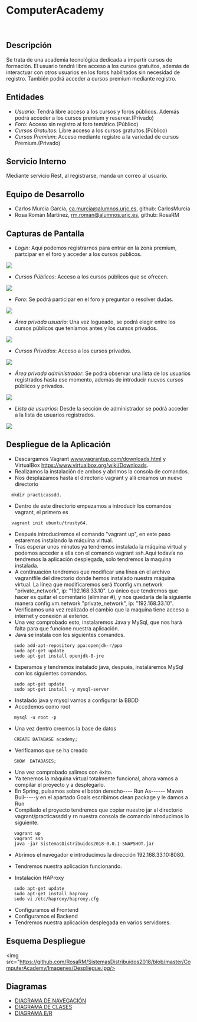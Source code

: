 # **ComputerAcademy**
&nbsp;

## Descripción
Se trata de una academia tecnológica dedicada a impartir cursos de formación. El usuario tendrá libre acceso a los cursos gratuitos, además de interactuar con otros usuarios en los foros habilitados sin necesidad de registro. También podrá acceder a cursos premium mediante registro.


## Entidades
  * _Usuario_: Tendrá libre acceso a los cursos y foros públicos. Además podrá acceder a los cursos premium y reservar.(Privado)
  * _Foro_: Acceso sin registro al foro temático.(Público)
  * _Cursos Gratuitos_: Libre acceso a los cursos gratuitos.(Público)
  * _Cursos Premium_: Acceso mediante registro a la variedad de cursos Premium.(Privado)

## Servicio Interno
Mediante servicio Rest, al registrarse, manda un correo al usuario.

## Equipo de Desarrollo
  * Carlos Murcia García, ca.murcia@alumnos.urjc.es, github: CarlosMurcia
  * Rosa Román Martínez, rm.roman@alumnos.urjc.es, github: RosaRM
  
## Capturas de Pantalla
 * _Login_: Aquí podemos registrarnos para entrar en la zona premium, partcipar en el foro y acceder a los cursos publicos.
 
<img src="https://github.com/CarlosMurcia/SistemasDistribuidos2018/blob/master/ComputerAcademy/Imagenes/LoginFaseIII.jpg" />

 * _Cursos Públicos_: Acceso a los cursos públicos que se ofrecen.
 
<img src="https://github.com/CarlosMurcia/SistemasDistribuidos2018/blob/master/ComputerAcademy/Imagenes/CursosPublicosFaseIII.jpg" />

 * _Foro_: Se podrá participar en el foro y preguntar o resolver dudas.
 
<img src="https://github.com/CarlosMurcia/SistemasDistribuidos2018/blob/master/ComputerAcademy/Imagenes/ForoFaseIII.jpg" />

 * _Área privada usuario_: Una vez logueado, se podrá elegir entre los cursos públicos que teníamos antes y los cursos privados.
 
<img src="https://github.com/CarlosMurcia/SistemasDistribuidos2018/blob/master/ComputerAcademy/Imagenes/AreaPrivadaUsuarioFaseIII.jpg" />

 * _Cursos Privados_: Acceso a los cursos privados.
 
<img src="https://github.com/CarlosMurcia/SistemasDistribuidos2018/blob/master/ComputerAcademy/Imagenes/CursosPrivadosFaseIII.jpg" />

 * _Área privada administrador_: Se podrá observar una lista de los usuarios registrados hasta ese momento, además de introducir nuevos  cursos públicos y privados.
 
<img src="https://github.com/CarlosMurcia/SistemasDistribuidos2018/blob/master/ComputerAcademy/Imagenes/AreaPrivadaAdminFaseIII.jpg" />

 * _Lista de usuarios_: Desde la sección de administrador se podrá acceder a la lista de usuarios registrados.
 
<img src="https://github.com/CarlosMurcia/SistemasDistribuidos2018/blob/master/ComputerAcademy/Imagenes/UsuariosRegistradosFaseIII.jpg" />

## Despliegue de la Aplicación

  * Descargamos Vagrant www.vagrantup.com/downloads.html y VirtualBox https://www.virtualbox.org/wiki/Downloads.
  * Realizamos la instalación de ambos y abrimos la consola de comandos.
  * Nos desplazamos hasta el directorio vagrant y allí creamos un nuevo directorio
  ```
    mkdir practicassdd.
  ```
  * Dentro de este directorio empezamos a introducir los comandos vagrant, el primero es 
  ```
    vagrant init ubuntu/trusty64.
  ```
  * Después introduciremos el comando "vagrant up", en este paso estaremos instalando la máquina virtual.
  * Tras esperar unos minutos ya tendremos instalada la máquina virtual y podemos acceder a ella con el comando vagrant ssh.Aqui todavía no tendremos la aplicación desplegada, solo tendremos la maquina instalada.
  * A continuación tendremos que modificar una línea en el archivo vagrantfile del directorio donde hemos instalado nuestra máquina virtual. La línea que modificaremos será #config.vm.network "private_network", ip: "192.168.33.10". Lo único que tendremos que hacer es quitar el comentario (eliminar #), y nos quedaría de la siguiente manera config.vm.network "private_network", ip: "192.168.33.10".
  * Verificamos una vez realizado el cambio que la maquina tiene acceso a internet y conexión al exterior.
  * Una vez comprobado esto, instalaremos Java y MySql, que nos hará falta para que funcione nuestra aplicación.
  * Java se instala con los siguientes comandos.
  ```
     sudo add-apt-repository ppa:openjdk-r/ppa
     sudo apt-get update
     sudo apt-get install openjdk-8-jre
  ```
  * Esperamos y tendremos instalado java, después, instaláremos MySql con los siguientes comandos.
  ```
     sudo apt-get update
     sudo apt-get install -y mysql-server
  ```
  * Instalado java y mysql vamos a configurar la BBDD
  * Accedemos como root 
  ```
     mysql -u root -p
  ```
  * Una vez dentro creemos la base de datos
  ```
     CREATE DATABASE academy;
  ```
  * Verificamos que se ha creado 
  ```
     SHOW  DATABASES;
  ```
  * Una vez comprobado salimos con éxito.
  * Ya tenemos la máquina virtual totalmente funcional, ahora vamos a compilar el proyecto y a desplegarlo.
  * En Spring, pulsamos sobre el botón derecho---- Run As------ Maven Buil-----y en el apartado Goals escribimos clean package y le damos a Run
  * Compilado el proyecto tendremos que copiar nuestro jar al directorio vagrant/practicassdd y rn nuestra consola de comando introducimos lo siguiente.
  ```
     vagrant up
     vagrant ssh
     java -jar SistemasDistribuidos2018-0.0.1-SNAPSHOT.jar
  ```
  * Abrimos el navegador e introducimos la dirección 192.168.33.10:8080.
  * Tendremos nuestra aplicación funcionando.
  
  * Instalación HAProxy
  ```
     sudo apt-get update
     sudo apt-get install haproxy
     sudo vi /etc/haproxy/haproxy.cfg
  ```
  * Configuramos el Frontend
  * Configuramos el Backend
  * Tendremos nuestra aplicación desplegada en varios servidores.
  
## Esquema Despliegue
 
<img src="https://github.com/RosaRM/SistemasDistribuidos2018/blob/master/ComputerAcademy/Imagenes/Despliegue.jpg/>
          
## Diagramas

- [DIAGRAMA DE NAVEGACIÓN](https://github.com/CarlosMurcia/SistemasDistribuidos2018/blob/master/ComputerAcademy/Imagenes/Diagrama%20Navegaci%C3%B3n.JPG)
- [DIAGRAMA DE CLASES](https://github.com/CarlosMurcia/SistemasDistribuidos2018/blob/master/ComputerAcademy/Imagenes/diagrama%20de%20clases%20.JPG)
- [DIAGRAMA E/R](https://github.com/CarlosMurcia/SistemasDistribuidos2018/blob/master/ComputerAcademy/Imagenes/Diagrama%20ER.JPG)

